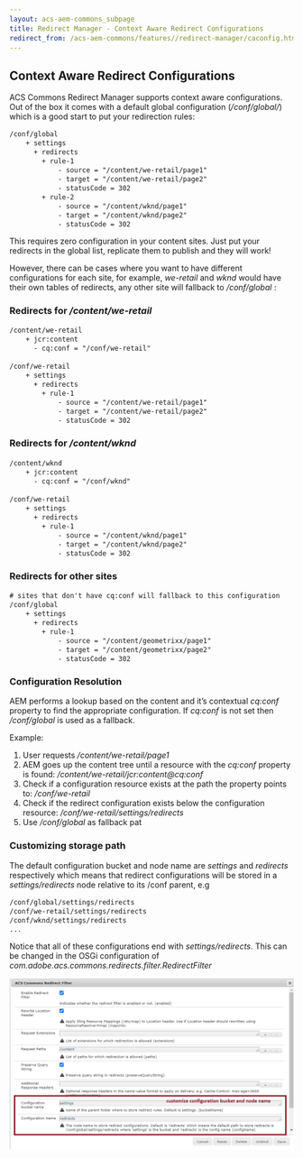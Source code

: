 ```yaml
---
layout: acs-aem-commons_subpage
title: Redirect Manager - Context Aware Redirect Configurations
redirect_from: /acs-aem-commons/features//redirect-manager/caconfig.html
---
```


## Context Aware Redirect Configurations

ACS Commons Redirect Manager supports context aware configurations. Out of the box it comes with a default global
configuration (_/conf/global/_) which is a good start to put your redirection rules:

```text
/conf/global
    + settings
      + redirects
        + rule-1
            - source = "/content/we-retail/page1"
            - target = "/content/we-retail/page2"
            - statusCode = 302
        + rule-2
            - source = "/content/wknd/page1"
            - target = "/content/wknd/page2"
            - statusCode = 302
```

This requires zero configuration in your content sites. Just put your redirects in the global list, replicate them to publish and they will work!

However, there can be cases where you want to have different configurations for each site, for example, _we-retail_ and _wknd_ would have
their own tables of redirects, any other site will fallback to _/conf/global_ :

### Redirects for _/content/we-retail_

```text
/content/we-retail
    + jcr:content
      - cq:conf = "/conf/we-retail"

/conf/we-retail
    + settings
      + redirects
        + rule-1
            - source = "/content/we-retail/page1"
            - target = "/content/we-retail/page2"
            - statusCode = 302
```

### Redirects for _/content/wknd_

```text
/content/wknd
    + jcr:content
      - cq:conf = "/conf/wknd"

/conf/we-retail
    + settings
      + redirects
        + rule-1
            - source = "/content/wknd/page1"
            - target = "/content/wknd/page2"
            - statusCode = 302
```

### Redirects for other sites

```text
# sites that don't have cq:conf will fallback to this configuration
/conf/global
    + settings
      + redirects
        + rule-1
            - source = "/content/geometrixx/page1"
            - target = "/content/geometrixx/page2"
            - statusCode = 302
```


### Configuration Resolution

AEM performs a lookup based on the content and it’s contextual _cq:conf_ property to find the appropriate configuration.
If _cq:conf_ is not set then _/conf/global_ is used as a fallback.

Example:

1. User requests _/content/we-retail/page1_
2. AEM goes up the content tree until a resource with the _cq:conf_ property is found: _/content/we-retail/jcr:content@cq:conf_
3. Check if a configuration resource exists at the path the property points to: _/conf/we-retail_
4. Check if the redirect configuration exists below the configuration resource: _/conf/we-retail/settings/redirects_
5. Use _/conf/global_ as fallback pat

### Customizing storage path

The default configuration bucket and node name are _settings_ and _redirects_ respectively which means that
redirect configurations will be stored in a _settings/redirects_ node relative to its /conf parent, e.g

```text
/conf/global/settings/redirects
/conf/we-retail/settings/redirects
/conf/wknd/settings/redirects
...
```

Notice that all of these configurations end with _settings/redirects_.  This can be changed in the OSGi configuration of _com.adobe.acs.commons.redirects.filter.RedirectFilter_

![OSGi Configuration](../images/caconfig_osgi.png)



